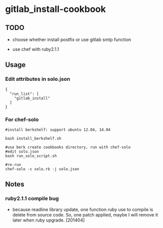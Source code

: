 # gitlab_install-cookbook

## TODO

* choose whether install postfix or use gitlab smtp function

* use chef with ruby2.1.1


## Usage

### Edit attributes in solo.json

```
{
  "run_list": [
    "gitlab_install"
  ]
}
```

### For chef-solo

```
#install berkshelf: support ubuntu 12.04, 14.04

bash install_berkshelf.sh

#use berk create cookbooks directory, run with chef-solo
#edit solo.json
bash run_solo_script.sh

#re-run
chef-solo -c solo.rb -j solo.json
```

## Notes

### ruby2.1.1 compile bug

* because readline library update, one function ruby use to compile is delete from source code. So, one patch applied, maybe I will remove it later when ruby upgrade. [201404]
